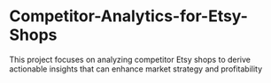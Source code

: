 # Competitor-Analytics-for-Etsy-Shops
This project focuses on analyzing competitor Etsy shops to derive actionable insights that can enhance market strategy and profitability
